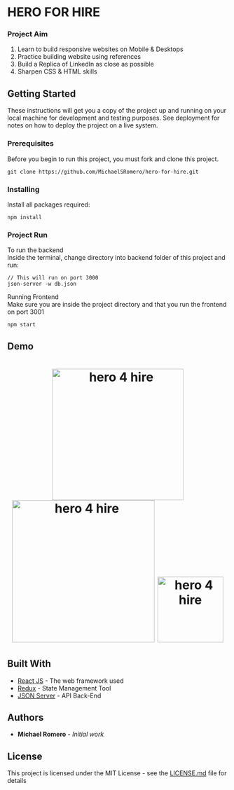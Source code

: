 # HERO FOR HIRE

### Project Aim
1. Learn to build responsive websites on Mobile & Desktops
2. Practice building website using references
3. Build a Replica of LinkedIn as close as possible
4. Sharpen CSS & HTML skills

## Getting Started

These instructions will get you a copy of the project up and running on your local machine for development and testing purposes. See deployment for notes on how to deploy the project on a live system.

### Prerequisites

Before you begin to run this project, you must fork and clone this project.

```
git clone https://github.com/MichaelSRomero/hero-for-hire.git
```

### Installing

Install all packages required:

```
npm install
```

### Project Run

To run the backend <br>
Inside the terminal, change directory into backend folder of this project and run:

```
// This will run on port 3000
json-server -w db.json
```

Running Frontend <br>
Make sure you are inside the project directory and that you run the frontend on port 3001

```
npm start
```

## Demo
<h1 align="center">
  <a href="http://www.youtube.com/watch?v=IbObEOuefto" target="_blank"><img src="https://github.com/MichaelSRomero/hero-for-hire/blob/master/src/images/hero4hire-web.png" alt="hero 4 hire" width="300"></a>

  <img src="https://github.com/MichaelSRomero/hero-for-hire/blob/master/src/images/hero4hire-landscape.jpg" alt="hero 4 hire" width="325" style="display: inline-block;">

  <img src="https://github.com/MichaelSRomero/hero-for-hire/blob/master/src/images/hero4hire-portrait.jpg" alt="hero 4 hire" width="150" style="display: inline-block;">
  <br>
</h1>

## Built With

* [React JS](https://reactjs.org/) - The web framework used
* [Redux](https://redux.js.org/) - State Management Tool
* [JSON Server](https://www.journaldev.com/10660/json-server) - API Back-End


## Authors

* **Michael Romero** - *Initial work*

## License

This project is licensed under the MIT License - see the [LICENSE.md](LICENSE.md) file for details
